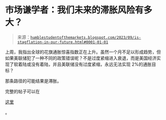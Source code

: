 <!--yml

分类：未分类

日期：2024-05-18 01:25:03

-->

# 市场谦学者：我们未来的滞胀风险有多大？

> 来源：[`humblestudentofthemarkets.blogspot.com/2023/09/is-stagflation-in-our-future.html#0001-01-01`](https://humblestudentofthemarkets.blogspot.com/2023/09/is-stagflation-in-our-future.html#0001-01-01)

上周，我指出全球的花旗通胀惊喜指数正在上升。虽然一个月不足以形成趋势，但如果美联储犯了一种不同的政策错误呢？不是过度紧缩进入衰退，而是美国经济实现了软着陆或没有着陆，并且美联储没有过度紧缩，永远无法实现 2%的通胀目标？

那条路径的可能结果是滞胀。

完整的帖子可以在

[这里](https://humblestudentofthemarkets.com/2023/09/23/is-stagflation-in-our-future/)

。
